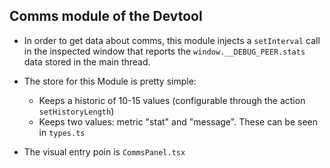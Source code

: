 ## Comms module of the Devtool

* In order to get data about comms, this module injects a `setInterval` call in the inspected window that reports
the `window.__DEBUG_PEER.stats` data stored in the main thread.

* The store for this Module is pretty simple:
    - Keeps a historic of 10-15 values (configurable through the action `setHistoryLength`)
    - Keeps two values: metric "stat" and "message". These can be seen in `types.ts`
* The visual entry poin is `CommsPanel.tsx`
